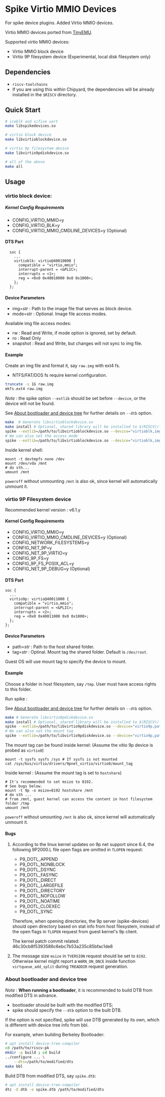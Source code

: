 # Spike Virtio MMIO Devices

For spike device plugins. Added Virtio MMIO devices.

Virtio MMIO devices ported from [TinyEMU](https://www.bellard.org/tinyemu/).

Supported virtio MMIO devices:
- Virtio MMIO block device
- Virtio 9P filesystem device (Experimental, local disk filesystem only)

## Dependencies
- `riscv-toolchains`
- If you are using this within Chipyard, the dependencies will be already installed in the `$RISCV` directory.

## Quick Start
```bash
# iceblk and sifive uart
make libspikedevices.so

# virtio block device
make libvirtioblockdevice.so

# virtio 9p filesystem device
make libvirtio9pdiskdevice.so

# all of the above
make all
```

## Usage
### virtio block device:

##### Kernel Config Requirements
- CONFIG_VIRTIO_MMIO=y
- CONFIG_VIRTIO_BLK=y
- CONFIG_VIRTIO_MMIO_CMDLINE_DEVICES=y (Optional)

#### DTS Part
```
  soc {
    ...
    virtioblk: virtio@40010000 {
      compatible = "virtio,mmio";
      interrupt-parent = <&PLIC>;
      interrupts = <1>;
      reg = <0x0 0x40010000 0x0 0x1000>;
    };
  };
```

#### Device Parameters

- img=*str* : Path to the image file that serves as block device. 
- mode=*str* : Optional. Image file access modes.


Available img file access modes:
- rw : Read and Write, if mode option is ignored, set by default.
- ro : Read Only
- snapshot : Read and Write, but changes will not sync to img file.

#### Example
Create an img file and format it, say `raw.img` with ext4 fs.
- NTFS/FAT/DOS fs require kernel configuration.
```bash
truncate -s 1G raw.img
mkfs.ext4 raw.img
```

*Note* : the spike option `--extlib` should be set before `--device`, or the device will not be found.

See [About bootloader and device tree](#about-bootloader-and-device-tree) for further details on `--dtb` option.

```bash
make  # Generate libvirtioblockdevice.so
make install # Optional, shared library will be installed to $(RISCV)/lib
spike --extlib=/path/to/libvirtioblockdevice.so --device="virtioblk,img=raw.img" --dtb=spike.dtb bbl
# We can also set the access mode 
spike --extlib=/path/to/libvirtioblockdevice.so --device="virtioblk,img=raw.img,mode=snapshot" --dtb=spike.dtb bbl
```

Inside kernel shell:
```ash
mount -t devtmpfs none /dev
mount /dev/vda /mnt
# do sth...
umount /mnt
```
`poweroff` without unmounting `/mnt` is also ok, since kernel will automatically unmount it.

### virtio 9P Filesystem device

Recommended kernel version : v6.1.y

#### Kernel Config Requirements
- CONFIG_VIRTIO_MMIO=y
- CONFIG_VIRTIO_MMIO_CMDLINE_DEVICES=y (Optional)
- CONFIG_NETWORK_FILESYSTEMS=y
- CONFIG_NET_9P=y
- CONFIG_NET_9P_VIRTIO=y
- CONFIG_9P_FS=y
- CONFIG_9P_FS_POSIX_ACL=y
- CONFIG_NET_9P_DEBUG=y (Optional)

#### DTS Part
```
soc {
  ...
  virtio9p: virtio@40011000 {
    compatible = "virtio,mmio";
    interrupt-parent = <&PLIC>;
    interrupts = <2>;
    reg = <0x0 0x40011000 0x0 0x1000>;
  };
};
```

#### Device Parameters

- path=*str* : Path to the host shared folder.
- tag=*str* : Optinal. Mount tag the shared folder. Default is `/dev/root`.

Guest OS will use mount tag to specify the device to mount.

#### Example

Choose a folder in host filesystem, say `/tmp`. User must have access rights to this folder.

Run spike :

See [About bootloader and device tree](#about-bootloader-and-device-tree) for further details on `--dtb` option.

```bash
make # Generate libvirtio9pdiskdevice.so
make install # Optional, shared library will be installed to $(RISCV)/lib
spike --extlib=/path/to/libvirtio9pdiskdevice.so --device="virtio9p,path=/tmp" --dtb=spike.dtb bbl
# We can also set the mount tag 
spike --extlib=/path/to/libvirtio9pdiskdevice.so --device="virtio9p,path=/tmp,tag=hostshare" --dtb=spike.dtb bbl
```

The mount tag can be found inside kernel: (Assume the vitio 9p device is probed as `virtio0`)


```ash
mount -t sysfs sysfs /sys # If sysfs is not mounted
cat /sys/bus/virtio/drivers/9pnet_virtio/virtio0/mount_tag
```


Inside kernel : (Assume the mount tag is set to `hostshare`)
```ash
# It's recommended to set msize to 8192.
# See bugs below.
mount -t 9p -o msize=8192 hostshare /mnt 
# do sth ...
# from /mnt, guest kernel can access the content in host filesystem folder /tmp
umount /mnt
```
`poweroff` without umounting `/mnt` is also ok, since kernel will automatically unmount it.

#### Bugs

1. According to the linux kernel updates on 9p net support since 6.4, the following 9P2000.L file open flags are omitted in `TLOPEN` request:
    * P9_DOTL_APPEND
    * P9_DOTL_NONBLOCK
    * P9_DOTL_DSYNC
    * P9_DOTL_FASYNC
    * P9_DOTL_DIRECT
    * P9_DOTL_LARGEFILE
    * P9_DOTL_DIRECTORY
    * P9_DOTL_NOFOLLOW
    * P9_DOTL_NOATIME
    * P9_DOTL_CLOEXEC
    * P9_DOTL_SYNC

    Therefore, when opening directories, the 9p server (spike-devices) should open directory based on stat info from host filesystem, instead of the open flags in `TLOPEN` request from guest kernel's 9p client.

    The kernel patch commit related:
46c30cb8f5393586c6ebc7b53a235c85bfac1de8

2. The message size `msize` in
`TVERSION` request should be set to `8192`. Otherwise kernel might report a `WARN_ON_ONCE` inside function `virtqueue_add_split` during `TREADDIR` request generation.


### About bootloader and device tree

*Note* : **When running a bootloader**, it is recommended to build DTB from modified DTS in advance. 
- bootloader should be built with the modified DTS;
- spike should specify the `--dtb` option to the built DTB. 

If the option is not specified, spike will use DTB generated by its own, which is different with device tree info from bbl. 

For example, when building Berkeley Bootloader:

```bash
# apt install device-tree-compiler
cd /path/to/riscv-pk
mkdir -p build ; cd build
../configure ... \
    --dts=/path/to/modified/dts
make bbl
```

Build DTB from modified DTS, say `spike.dtb`:
```bash
# apt install device-tree-compiler
dtc -O dtb -o spike.dtb /path/to/modified/dts
```

